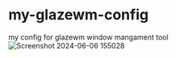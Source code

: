 # my-glazewm-config
my config for glazewm window mangament tool
![Screenshot 2024-06-06 155028](https://github.com/TomokoJinx/my-glazewm-config/assets/123033461/1b39052a-71ff-4716-8eb4-b4885f9be423)

